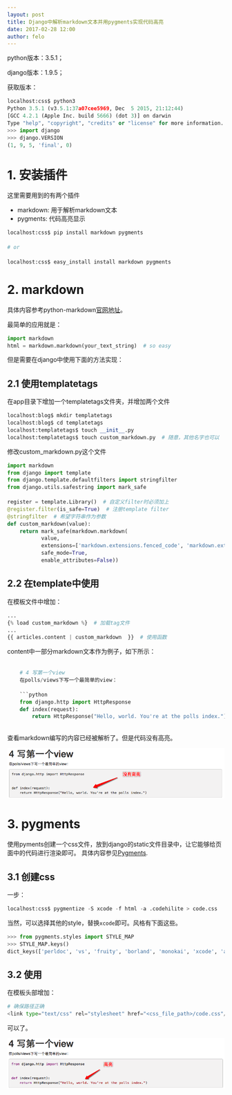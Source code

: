```yaml
---
layout: post
title: Django中解析markdown文本并用pygments实现代码高亮
date: 2017-02-28 12:00
author: felo
---
```




python版本：3.5.1；

django版本：1.9.5；

获取版本：

```python
localhost:css$ python3
Python 3.5.1 (v3.5.1:37a07cee5969, Dec  5 2015, 21:12:44)
[GCC 4.2.1 (Apple Inc. build 5666) (dot 3)] on darwin
Type "help", "copyright", "credits" or "license" for more information.
>>> import django
>>> django.VERSION
(1, 9, 5, 'final', 0)
```

# 1. 安装插件

这里需要用到的有两个插件

- markdown: 用于解析markdown文本
- pygments: 代码高亮显示

```python
localhost:css$ pip install markdown pygments

# or

localhost:css$ easy_install install markdown pygments
```

# 2. markdown

具体内容参考python-markdown[官网地址](https://pythonhosted.org/Markdown)。

最简单的应用就是：

```python
import markdown
html = markdown.markdown(your_text_string)  # so easy
```

但是需要在django中使用下面的方法实现：

## 2.1 使用templatetags

在app目录下增加一个templatetags文件夹，并增加两个文件

```python
localhost:blog$ mkdir templatetags
localhost:blog$ cd templatetags
localhost:templatetags$ touch __init__.py
localhost:templatetags$ touch custom_markdown.py  # 随意，其他名字也可以
```

修改custom_markdown.py这个文件

```python
import markdown
from django import template
from django.template.defaultfilters import stringfilter
from django.utils.safestring import mark_safe

register = template.Library()  # 自定义filter时必须加上
@register.filter(is_safe=True)  # 注册template filter
@stringfilter  # 希望字符串作为参数
def custom_markdown(value):
    return mark_safe(markdown.markdown(
           value,
           extensions=['markdown.extensions.fenced_code', 'markdown.extensions.codehilite'], # codehilite即为代码高亮准备
           safe_mode=True,
           enable_attributes=False))
```

## 2.2 在template中使用

在模板文件中增加：

```python
...
{% load custom_markdown %}  # 加载tag文件
...
{{ articles.content | custom_markdown  }}  # 使用函数

```

content中一部分markdown文本作为例子，如下所示：

```python

    # 4 写第一个view
    在polls/views下写一个最简单的view：

    ```python
    from django.http import HttpResponse
    def index(request):
        return HttpResponse("Hello, world. You're at the polls index.")
    
```


查看markdown编写的内容已经被解析了。但是代码没有高亮。

![](/images/django/markdown_code.png)


# 3. pygments

使用pyments创建一个css文件，放到django的static文件目录中，让它能够给页面中的代码进行渲染即可。
具体内容参见[Pygments](http://pygments.org/).

## 3.1 创建css

一步：

```python
localhost:css$ pygmentize -S xcode -f html -a .codehilite > code.css
```

当然，可以选择其他的style，替换`xcode`即可。风格有下面这些。

```python
>>> from pygments.styles import STYLE_MAP
>>> STYLE_MAP.keys()
dict_keys(['perldoc', 'vs', 'fruity', 'borland', 'monokai', 'xcode', 'autumn', 'algol_nu', 'abap', 'paraiso-dark', 'rainbow_dash', 'murphy', 'emacs', 'manni', 'pastie', 'bw', 'arduino', 'lovelace', 'native', 'algol', 'trac', 'friendly', 'paraiso-light', 'vim', 'colorful', 'tango', 'igor', 'rrt', 'default'])
```

## 3.2 使用

在模板头部增加：

```python
# 确保路径正确
<link type="text/css" rel="stylesheet" href="<css_file_path>/code.css"/>
```

可以了。

![](/images/django/markdown_codehilite.png)
